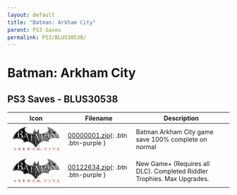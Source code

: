 ```yaml
---
layout: default
title: "Batman: Arkham City"
parent: PS3 Saves
permalink: PS3/BLUS30538/
---
```

# Batman: Arkham City

## PS3 Saves - BLUS30538

| Icon | Filename | Description |
|------|----------|-------------|
| ![Batman: Arkham City](ICON0.PNG) | [00000001.zip](00000001.zip){: .btn .btn-purple } | Batman Arkham City game save 100% complete on normal |
| ![Batman: Arkham City](ICON0.PNG) | [00122634.zip](00122634.zip){: .btn .btn-purple } | New Game+ (Requires all DLC). Completed Riddler Trophies. Max Upgrades. |

